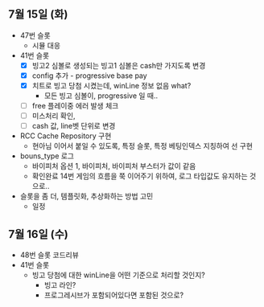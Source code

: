 
## 7월 15일 (화)

- 47번 슬롯
	- 시뮬 대응
- 41번 슬롯
	- [x]  빙고2 심볼로 생성되는 빙고1 심볼은 cash만 가지도록 변경
	- [x] config 추가 - progressive base pay
	- [x] 치트로 빙고 당첨 시켰는데, winLine 정보 없음 what?
		- 모든 빙고 심볼이, progressive 일 때..
	- [ ] free 플레이중 에러 발생 체크
	- [ ] 미스처리 확인,
	- [ ] cash 값, line벳 단위로 변경
- RCC Cache Repository 구현
	- 현아님 이어서 붙일 수 있도록, 특정 슬롯, 특정 베팅인덱스 지칭하여 선 구현
- bouns_type 로그
	- 바이피처 옵션 1, 바이피처, 바이피처 부스터가 값이 같음
	- 확인완료 14번 게임의 흐름을 쭉 이어주기 위하여, 로그 타입값도 유지하는 것으로..
- 슬롯을 좀 더, 템플릿화, 추상화하는 방법 고민
	- 일정


## 7월 16일 (수)

- 48번 슬롯 코드리뷰
- 41번 슬롯
	- 빙고 당첨에 대한 winLine을 어떤 기준으로 처리할 것인지?
		- 빙고 라인?
		- 프로그레시브가 포함되어있다면 포함된 것으로?
